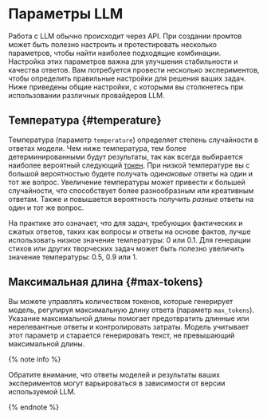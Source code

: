 # Параметры LLM

Работа с LLM обычно происходит через API. При создании промтов может быть полезно настроить и протестировать несколько параметров, чтобы найти наиболее подходящие комбинации. Настройка этих параметров важна для улучшения стабильности и качества ответов. Вам потребуется провести несколько экспериментов, чтобы определить правильные настройки для решения ваших задач. Ниже приведены общие настройки, с которыми вы столкнетесь при использовании различных провайдеров LLM.

## Температура {#temperature}

Температура (параметр `temperature`) определяет степень случайности в ответах модели. Чем ниже температура, тем более детерминированными будут результаты, так как всегда выбирается наиболее вероятный следующий [токен](../../concepts/yandexgpt/tokens.md). При низкой температуре вы с большой вероятностью будете получать *одинаковые* ответы на один и тот же вопрос. Увеличение температуры может привести к большей случайности, что способствует более разнообразным или креативным ответам. Также и повышается вероятность получить *разные* ответы на один и тот же вопрос. 

На практике это означает, что для задач, требующих фактических и сжатых ответов, таких как вопросы и ответы на основе фактов, лучше использовать низкое значение температуры: 0 или 0.1. Для генерации стихов или других творческих задач может быть полезно увеличить значение температуры: 0.5, 0.9 или 1.

## Максимальная длина {#max-tokens}

Вы можете управлять количеством токенов, которые генерирует модель, регулируя максимальную длину ответа (параметр `max_tokens`). Указание максимальной длины помогает предотвратить длинные или нерелевантные ответы и контролировать затраты. Модель учитывает этот параметр и старается генерировать текст, не превышающий максимальной длины.

{% note info %}

Обратите внимание, что ответы моделей и результаты ваших экспериментов могут варьироваться в зависимости от версии используемой LLM.

{% endnote %}